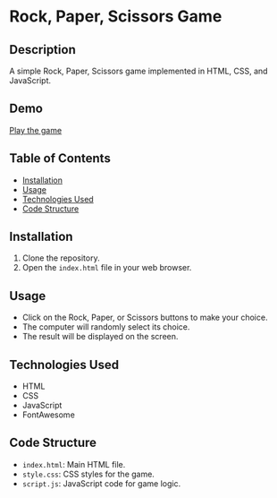 # Rock, Paper, Scissors Game

## Description
A simple Rock, Paper, Scissors game implemented in HTML, CSS, and JavaScript.

## Demo
[Play the game](https://example.com/rock-paper-scissors-demo)



## Table of Contents
- [Installation](#installation)
- [Usage](#usage)
- [Technologies Used](#technologies-used)
- [Code Structure](#code-structure)


## Installation
1. Clone the repository.
2. Open the `index.html` file in your web browser.

## Usage
- Click on the Rock, Paper, or Scissors buttons to make your choice.
- The computer will randomly select its choice.
- The result will be displayed on the screen.

## Technologies Used
- HTML
- CSS
- JavaScript
- FontAwesome

## Code Structure
- `index.html`: Main HTML file.
- `style.css`: CSS styles for the game.
- `script.js`: JavaScript code for game logic.



